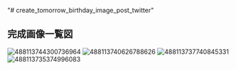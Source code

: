 "# create_tomorrow_birthday_image_post_twitter" 
## 完成画像一覧図
![488113744300736964](https://github.com/dataanalytics2020/create_tomorrow_birthday_image_post_twitter/assets/117744645/4608221f-c975-4573-81ed-cd380547e07d)
![488113740626788626](https://github.com/dataanalytics2020/create_tomorrow_birthday_image_post_twitter/assets/117744645/78cc9432-5986-40ce-a239-c0b8439cb095)
![488113737740845331](https://github.com/dataanalytics2020/create_tomorrow_birthday_image_post_twitter/assets/117744645/59ff86ec-34c5-4387-b74f-acd9589fb1e9)
![488113735374996083](https://github.com/dataanalytics2020/create_tomorrow_birthday_image_post_twitter/assets/117744645/33b6bdf5-2bb2-4d4a-9565-1f5352995ff3)